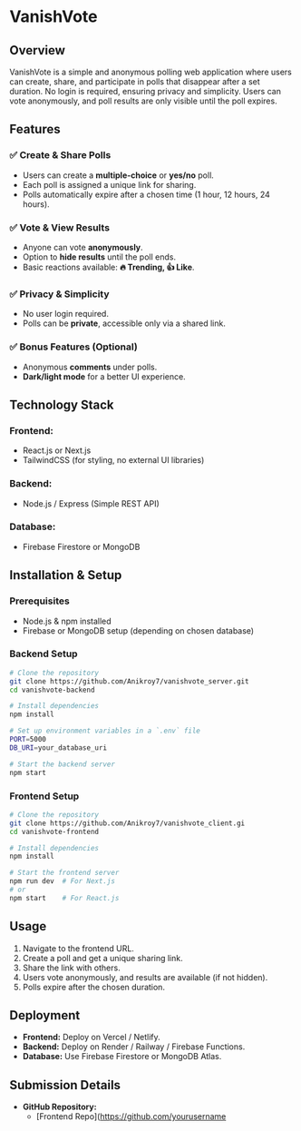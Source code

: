 # VanishVote

## Overview
VanishVote is a simple and anonymous polling web application where users can create, share, and participate in polls that disappear after a set duration. No login is required, ensuring privacy and simplicity. Users can vote anonymously, and poll results are only visible until the poll expires.

## Features
### ✅ Create & Share Polls
- Users can create a **multiple-choice** or **yes/no** poll.
- Each poll is assigned a unique link for sharing.
- Polls automatically expire after a chosen time (1 hour, 12 hours, 24 hours).

### ✅ Vote & View Results
- Anyone can vote **anonymously**.
- Option to **hide results** until the poll ends.
- Basic reactions available: **🔥 Trending, 👍 Like**.

### ✅ Privacy & Simplicity
- No user login required.
- Polls can be **private**, accessible only via a shared link.

### ✅ Bonus Features (Optional)
- Anonymous **comments** under polls.
- **Dark/light mode** for a better UI experience.

## Technology Stack
### **Frontend:**
- React.js or Next.js
- TailwindCSS (for styling, no external UI libraries)

### **Backend:**
- Node.js / Express (Simple REST API)

### **Database:**
- Firebase Firestore or MongoDB

## Installation & Setup
### **Prerequisites**
- Node.js & npm installed
- Firebase or MongoDB setup (depending on chosen database)

### **Backend Setup**
```sh
# Clone the repository
git clone https://github.com/Anikroy7/vanishvote_server.git
cd vanishvote-backend

# Install dependencies
npm install

# Set up environment variables in a `.env` file
PORT=5000
DB_URI=your_database_uri

# Start the backend server
npm start
```

### **Frontend Setup**
```sh
# Clone the repository
git clone https://github.com/Anikroy7/vanishvote_client.gi
cd vanishvote-frontend

# Install dependencies
npm install

# Start the frontend server
npm run dev  # For Next.js
# or
npm start    # For React.js
```

## Usage
1. Navigate to the frontend URL.
2. Create a poll and get a unique sharing link.
3. Share the link with others.
4. Users vote anonymously, and results are available (if not hidden).
5. Polls expire after the chosen duration.

## Deployment
- **Frontend:** Deploy on Vercel / Netlify.
- **Backend:** Deploy on Render / Railway / Firebase Functions.
- **Database:** Use Firebase Firestore or MongoDB Atlas.

## Submission Details
- **GitHub Repository:** 
  - [Frontend Repo](https://github.com/yourusername